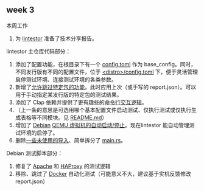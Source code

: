 ## week 3

本周工作


1. 为 [lintestor](https://github.com/255doesnotexist/lintestor) 准备了技术分享报告。

lintestor 主仓库代码部分：

1. 添加了配置功能，在根目录下有一个 [config.toml](https://github.com/255doesnotexist/lintestor/blob/5f3d7acd01558315490e142195f2bf058a914b18/config.toml) 作为 base_config。同时，不同发行版有不同的配置文件，位于 [\<distro\>/config.toml](https://github.com/255doesnotexist/lintestor/blob/5f3d7acd01558315490e142195f2bf058a914b18/debian/config.toml) 下，便于灵活管理启停测试环境、连接测试环境的各类参数。
2. 新增了[允许跳过特定包的功能](https://github.com/255doesnotexist/lintestor/commit/164452869fdd696511ecc2ee5df6a41493db0405)。此时应用上次（或手写的 report.json）。可以用于手动指定某发行版的特定包的测试结果。
3. 添加了 Clap 依赖并提供了更有趣些的[命令行交互逻辑](https://github.com/255doesnotexist/lintestor/commit/1c0e7309998be77cc19e1a7c1e1d0e49fb117c68#diff-42cb6807ad74b3e201c5a7ca98b911c5fa08380e942be6e4ac5807f8377f87fc)。
4. （上一条的意思是可选用哪个基本配置文件启动测试、仅执行测试或仅执行生成表格等不同模块。见 [README.md](https://github.com/255doesnotexist/lintestor/commit/1c0e7309998be77cc19e1a7c1e1d0e49fb117c68#diff-b335630551682c19a781afebcf4d07bf978fb1f8ac04c6bf87428ed5106870f5)）
5. 增加了 [Debian](https://github.com/255doesnotexist/lintestor/commit/a0f63eec825db4adbb0c5d42c3cf582b55799676) [QEMU 虚拟机的自动启动/停止](https://github.com/255doesnotexist/lintestor/commit/e8d1c419e39cfa3b15acffb08e0e3253710434c2)。现在lintestor 能自动管理测试环境的启停了。
6. 删除[一些未使用的导入](https://github.com/255doesnotexist/lintestor/commit/7bae275969d7321d06fe6307613398dc453f1be8)、简单拆分了 [main.rs](https://github.com/255doesnotexist/lintestor/commit/1c0e7309998be77cc19e1a7c1e1d0e49fb117c68#diff-42cb6807ad74b3e201c5a7ca98b911c5fa08380e942be6e4ac5807f8377f87fc)。

Debian 测试脚本部分：

1. 修复了 [Apache](https://github.com/255doesnotexist/lintestor/commit/64110c85b2a07d5f81feb1684f6e1497c3a83465) 和 [HAProxy](https://github.com/255doesnotexist/lintestor/commit/c443263d8c2c60c7804eafe3dddb43e0652ecacf) 的测试逻辑
2. 移除、跳过了 [Docker](https://github.com/255doesnotexist/lintestor/commit/15699609255f8f33ef7695821eb1dfd4fed62f29) 自动化测试（可能意义不大，建议基于实机反馈修改 report.json）
